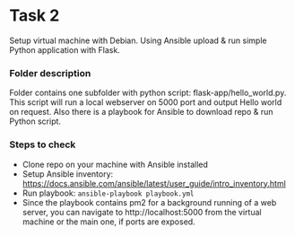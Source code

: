 # Task 2
Setup virtual machine with Debian. Using Ansible upload & run simple Python application with Flask.

### Folder description
Folder contains one subfolder with python script: flask-app/hello_world.py. This script will run a local webserver on 5000 port and output Hello world on request.
Also there is a playbook for Ansible to download repo & run Python script.

### Steps to check
- Clone repo on your machine with Ansible installed
- Setup Ansible inventory: https://docs.ansible.com/ansible/latest/user_guide/intro_inventory.html
- Run playbook: `ansible-playbook playbook.yml`
- Since the playbook contains pm2 for a background running of a web server, you can navigate to http://localhost:5000 from the virtual machine or the main one, if ports are exposed. 
